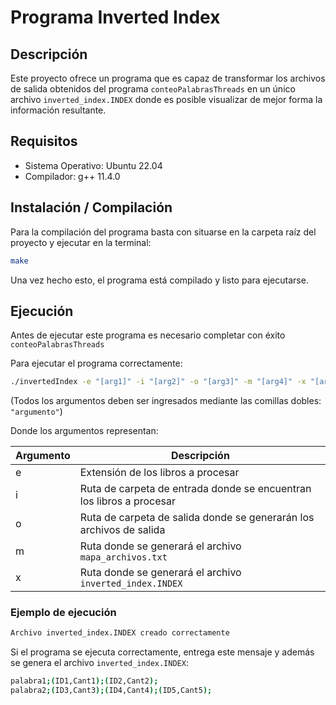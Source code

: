 # Programa Inverted Index

## Descripción
Este proyecto ofrece un programa que es capaz de transformar los archivos de salida obtenidos del programa ``conteoPalabrasThreads`` en un único archivo ``inverted_index.INDEX`` donde es posible visualizar de mejor forma la información resultante. 

## Requisitos
* Sistema Operativo: Ubuntu 22.04
* Compilador: g++ 11.4.0

## Instalación / Compilación
Para la compilación del programa basta con situarse en la carpeta raíz del proyecto y ejecutar en la terminal:
```bash
make
```
Una vez hecho esto, el programa está compilado y listo para ejecutarse.

## Ejecución
Antes de ejecutar este programa es necesario completar con éxito ``conteoPalabrasThreads``

Para ejecutar el programa correctamente:
```bash
./invertedIndex -e "[arg1]" -i "[arg2]" -o "[arg3]" -m "[arg4]" -x "[arg5]" 
```
(Todos los argumentos deben ser ingresados mediante las comillas dobles: ``"argumento"``)

Donde los argumentos representan:

| Argumento | Descripción |
| -------- | ----------- |
| e | Extensión de los libros a procesar |
| i | Ruta de carpeta de entrada donde se encuentran los libros a procesar |
| o | Ruta de carpeta de salida donde se generarán los archivos de salida |
| m | Ruta donde se generará el archivo ``mapa_archivos.txt`` |
| x | Ruta donde se generará el archivo ``inverted_index.INDEX``|

### Ejemplo de ejecución
```bash
Archivo inverted_index.INDEX creado correctamente
```
Si el programa se ejecuta correctamente, entrega este mensaje y además se genera el archivo ``inverted_index.INDEX``:
```bash
palabra1;(ID1,Cant1);(ID2,Cant2);
palabra2;(ID3,Cant3);(ID4,Cant4);(ID5,Cant5);
```
    
